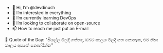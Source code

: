 - 👋 Hi, I’m @devdinush
- 👀 I’m interested in everything
- 🌱 I’m currently learning DevOps
- 💞️ I’m looking to collaborate on open-source
- 📫 How to reach me just put an E-mail

<!-- start quote -->
💬 Quote of the Day: "සියල්ල මිලදී ගත්තද, ඔබට කාලය මිලදී ගත නොහැක, එම නිසා කාලය අපතේ නොහරින්න"
<!-- end quote -->
